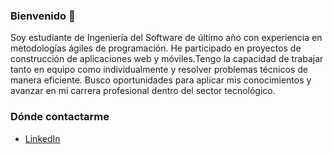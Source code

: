 ### Bienvenido 👋

<!--
**IvanSanchez22/IvanSanchez22** is a ✨ _special_ ✨ repository because its `README.md` (this file) appears on your GitHub profile. -->

Soy estudiante de Ingeniería del Software de último año con experiencia en metodologías
ágiles de programación. He participado en proyectos de construcción de aplicaciones
web y móviles.Tengo la capacidad de trabajar tanto en equipo como individualmente y
resolver problemas técnicos de manera eficiente. Busco oportunidades para aplicar mis
conocimientos y avanzar en mi carrera profesional dentro del sector tecnológico.

### Dónde contactarme

- [LinkedIn](www.linkedin.com/in/Iván-Sánchez22)



